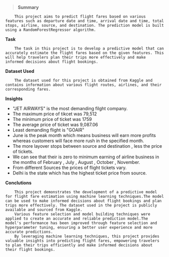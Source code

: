 >**Summary** 

        This project aims to predict flight fares based on various features such as departure date and time, arrival date and time, total stops, airline, source, and destination. The prediction model is built using a RandomForestRegressor algorithm.

**Task**

        The task in this project is to develop a predictive model that can accurately estimate the flight fares based on the given features. This will help travelers plan their trips more effectively and make informed decisions about flight bookings.

**Dataset Used** 

        The dataset used for this project is obtained from Kaggle and contains information about various flight routes, airlines, and their corresponding fares. 

**Insights**

* "JET AIRWAYS" is the most demanding filght company.
* The maximum price of tikcet was 79,512
* The minimum price of ticket was 1759
* The average price of ticket was 9,087.06
* Least demanding flight is "GOAIR"
* June is the peak month which means business will earn more profits whereas customers will face more rush in the specified month.
* The more layover stops between source and destination , less the price of tickets.
* We can see that their is zero to minimum earning of airline business in the months of February , July , August , October , November.
* From different Sources the prices of flight tickets vary.
* Delhi is the state which has the highest ticket price from source.

**Conclutions**

        This project demonstrates the development of a predictive model for flight fare estimation using machine learning techniques.The model can be used to make informed decisions about flight bookings and plan trips more effectively. The dataset used in the project is publicly available and sourced from Kaggle.
        Various feature selection and model building techniques were applied to create an accurate and reliable prediction model.The model's performance has been improved through feature selection and hyperparameter tuning, ensuring a better user experience and more accurate predictions.
        By leveraging machine learning techniques, this project provides valuable insights into predicting flight fares, empowering travelers to plan their trips efficiently and make informed decisions about their flight bookings.

